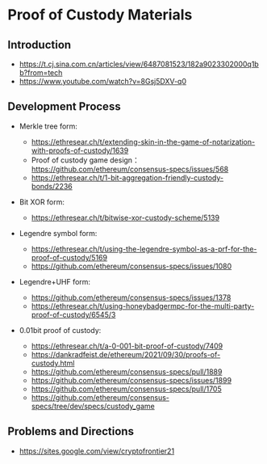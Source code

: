 # Proof of Custody Materials

## Introduction
* https://t.cj.sina.com.cn/articles/view/6487081523/182a9023302000q1bb?from=tech
* https://www.youtube.com/watch?v=8Gsj5DXV-q0

## Development Process

* Merkle tree form: 
    * https://ethresear.ch/t/extending-skin-in-the-game-of-notarization-with-proofs-of-custody/1639
    * Proof of custody game design：https://github.com/ethereum/consensus-specs/issues/568
    * https://ethresear.ch/t/1-bit-aggregation-friendly-custody-bonds/2236

* Bit XOR form:
    * https://ethresear.ch/t/bitwise-xor-custody-scheme/5139

* Legendre symbol form:
    * https://ethresear.ch/t/using-the-legendre-symbol-as-a-prf-for-the-proof-of-custody/5169
    * https://github.com/ethereum/consensus-specs/issues/1080

* Legendre+UHF form:
    * https://github.com/ethereum/consensus-specs/issues/1378
    * https://ethresear.ch/t/using-honeybadgermpc-for-the-multi-party-proof-of-custody/6545/3

* 0.01bit proof of custody:
    * https://ethresear.ch/t/a-0-001-bit-proof-of-custody/7409
    * https://dankradfeist.de/ethereum/2021/09/30/proofs-of-custody.html
    * https://github.com/ethereum/consensus-specs/pull/1889
    * https://github.com/ethereum/consensus-specs/issues/1899
    * https://github.com/ethereum/consensus-specs/pull/1705
    * https://github.com/ethereum/consensus-specs/tree/dev/specs/custody_game

## Problems and Directions
* https://sites.google.com/view/cryptofrontier21
